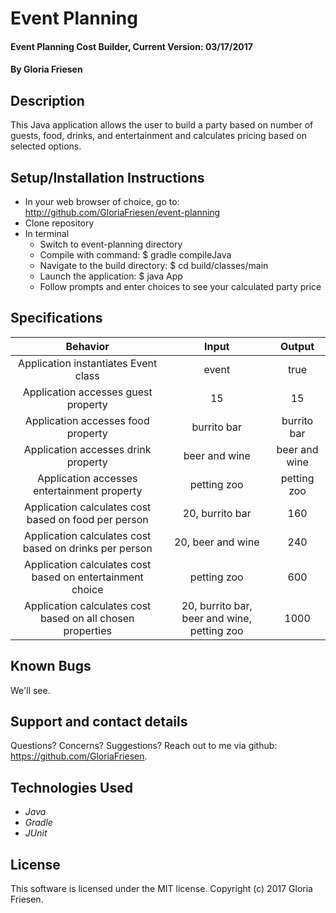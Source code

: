 # Event Planning

#### Event Planning Cost Builder, Current Version: 03/17/2017

#### By Gloria Friesen

## Description
This Java application allows the user to build a party based on number of guests, food, drinks, and entertainment and calculates pricing based on selected options.

## Setup/Installation Instructions
* In your web browser of choice, go to: <http://github.com/GloriaFriesen/event-planning>
* Clone repository
* In terminal
  * Switch to event-planning directory
  * Compile with command: $ gradle compileJava
  * Navigate to the build directory: $ cd build/classes/main
  * Launch the application: $ java App
  * Follow prompts and enter choices to see your calculated party price

## Specifications

|Behavior|Input|Output|
|:---:|:---:|:---:|
|Application instantiates Event class|event|true|
|Application accesses guest property|15|15|
|Application accesses food property|burrito bar|burrito bar|
|Application accesses drink property|beer and wine|beer and wine|
|Application accesses entertainment property|petting zoo|petting zoo|
|Application calculates cost based on food per person|20, burrito bar|160|
|Application calculates cost based on drinks per person|20, beer and wine|240|
|Application calculates cost based on entertainment choice|petting zoo|600|
|Application calculates cost based on all chosen properties|20, burrito bar, beer and wine, petting zoo|1000|


## Known Bugs
We'll see.

## Support and contact details
Questions? Concerns? Suggestions? Reach out to me via github: <https://github.com/GloriaFriesen>.

## Technologies Used
* _Java_
* _Gradle_
* _JUnit_

## License
This software is licensed under the MIT license.
Copyright (c) 2017 Gloria Friesen.
